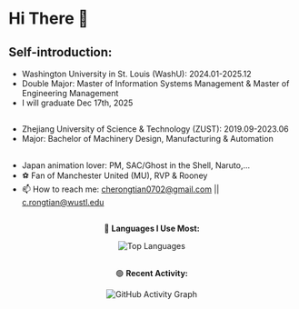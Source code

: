 # Hi There 👋
## Self-introduction:
- Washington University in St. Louis (WashU): 2024.01-2025.12
- Double Major: Master of Information Systems Management & Master of Engineering Management
- I will graduate Dec 17th, 2025
## 
- Zhejiang University of Science & Technology (ZUST): 2019.09-2023.06
- Major: Bachelor of Machinery Design, Manufacturing & Automation
##
- Japan animation lover: PM, SAC/Ghost in the Shell, Naruto,...
- ⚽️ Fan of Manchester United (MU), RVP & Rooney
- 📫 How to reach me: cherongtian0702@gmail.com || c.rongtian@wustl.edu

## 
  <div align="center">
    🔴 <b>Languages I Use Most: </b>
  </div>

<p align="center">
  <img src="https://github-readme-stats.vercel.app/api/top-langs/?username=CheRongtian&layout=compact&langs_count=8&theme=radical" alt="Top Languages"/>
</p>

## 
  <div align="center">
    🟢 <b>Recent Activity:</b>
  </div>

<p align="center">
  <img src="https://github-readme-activity-graph.vercel.app/graph?username=CheRongtian&theme=react" alt="GitHub Activity Graph"/>
</p>
